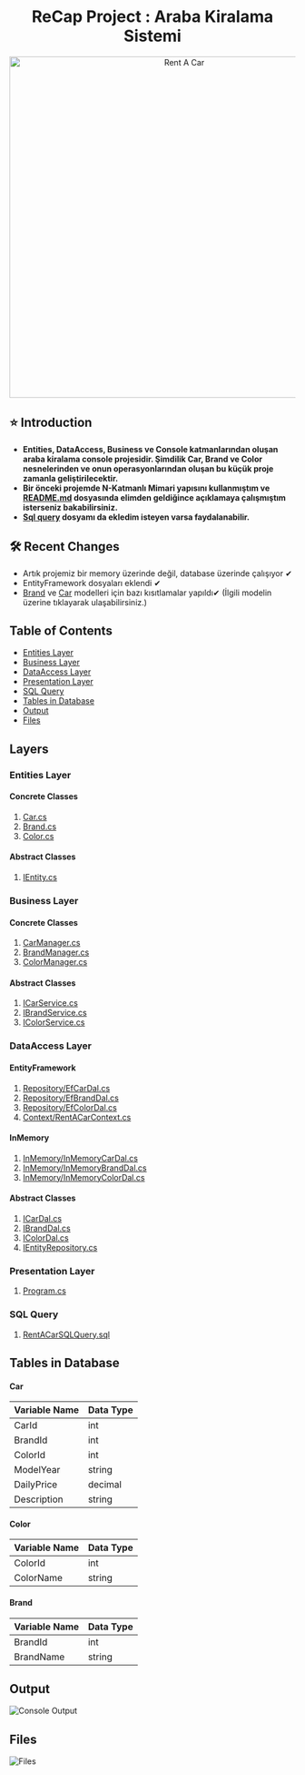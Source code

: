 <h1 align="center">ReCap Project : Araba Kiralama Sistemi</h1> 

<p align="center">
  <img src="https://user-images.githubusercontent.com/43720773/106998466-9d31b280-6795-11eb-8e5b-16e0b78a99bc.PNG" width="600" alt="Rent A Car">
</p>

## ⭐ Introduction 
- **Entities, DataAccess, Business ve Console katmanlarından oluşan araba kiralama console projesidir. Şimdilik Car, Brand ve Color nesnelerinden ve onun operasyonlarından oluşan bu küçük proje zamanla geliştirilecektir.**
- **Bir önceki projemde N-Katmanlı Mimari yapısını kullanmıştım ve [README.md](https://github.com/gulceselim/ReCapDemo/blob/master/README.md) dosyasında elimden geldiğince açıklamaya çalışmıştım isterseniz bakabilirsiniz.**
- **[Sql query](https://github.com/gulceselim/re-cap-project-with-csharp/blob/main/RentACarSQLQuery.sql) dosyamı da ekledim isteyen varsa faydalanabilir.**

## 🛠 Recent Changes
- Artık projemiz bir memory üzerinde değil, database üzerinde çalışıyor ✔
- EntityFramework dosyaları eklendi ✔
- [Brand](https://github.com/gulceselim/re-cap-project-with-csharp/blob/main/Business/Concrete/BrandManager.cs) ve [Car](https://github.com/gulceselim/re-cap-project-with-csharp/blob/main/Business/Concrete/CarManager.cs) modelleri için bazı kısıtlamalar yapıldı✔ (İlgili modelin üzerine tıklayarak ulaşabilirsiniz.)

## Table of Contents
- [Entities Layer](#entities-layer)
- [Business Layer](#business-layer)
- [DataAccess Layer](#dataaccess-layer)
- [Presentation Layer](#presentation-layer)
- [SQL Query](#sql-query)
- [Tables in Database](#tables-in-database)
- [Output](#output)
- [Files](#files)

## Layers
### Entities Layer
#### Concrete Classes
1. [Car.cs](https://github.com/gulceselim/re-cap-project-with-csharp/blob/main/Entities/Concrete/Car.cs)
2. [Brand.cs](https://github.com/gulceselim/re-cap-project-with-csharp/blob/main/Entities/Concrete/Brand.cs)
3. [Color.cs](https://github.com/gulceselim/re-cap-project-with-csharp/blob/main/Entities/Concrete/Color.cs)

#### Abstract Classes
1. [IEntity.cs](https://github.com/gulceselim/re-cap-project-with-csharp/tree/main/Entities/Abstract)

### Business Layer
#### Concrete Classes
1. [CarManager.cs](https://github.com/gulceselim/re-cap-project-with-csharp/blob/main/Business/Concrete/CarManager.cs)
2. [BrandManager.cs](https://github.com/gulceselim/re-cap-project-with-csharp/blob/main/Business/Concrete/BrandManager.cs)
3. [ColorManager.cs](https://github.com/gulceselim/re-cap-project-with-csharp/blob/main/Business/Concrete/ColorManager.cs)
  
#### Abstract Classes
1. [ICarService.cs](https://github.com/gulceselim/re-cap-project-with-csharp/blob/main/Business/Abstract/ICarService.cs)
2. [IBrandService.cs](https://github.com/gulceselim/re-cap-project-with-csharp/blob/main/Business/Abstract/IBrandService.cs)
3. [IColorService.cs](https://github.com/gulceselim/re-cap-project-with-csharp/blob/main/Business/Abstract/IColorService.cs)

### DataAccess Layer
#### EntityFramework
1. [Repository/EfCarDal.cs](https://github.com/gulceselim/re-cap-project-with-csharp/blob/main/DataAccess/Concrete/EntityFramework/Repository/EfCarDal.cs)
2. [Repository/EfBrandDal.cs](https://github.com/gulceselim/re-cap-project-with-csharp/blob/main/DataAccess/Concrete/EntityFramework/Repository/EfBrandDal.cs)
3. [Repository/EfColorDal.cs](https://github.com/gulceselim/re-cap-project-with-csharp/blob/main/DataAccess/Concrete/EntityFramework/Repository/EfColorDal.cs)
4. [Context/RentACarContext.cs](https://github.com/gulceselim/re-cap-project-with-csharp/blob/main/DataAccess/Concrete/EntityFramework/Context/RentACarContext.cs)

#### InMemory
1. [InMemory/InMemoryCarDal.cs](https://github.com/gulceselim/re-cap-project-with-csharp/blob/main/DataAccess/Concrete/InMemory/InMemoryCarDal.cs)
2. [InMemory/InMemoryBrandDal.cs](https://github.com/gulceselim/re-cap-project-with-csharp/blob/main/DataAccess/Concrete/InMemory/InMemoryBrandDal.cs)
3. [InMemory/InMemoryColorDal.cs](https://github.com/gulceselim/re-cap-project-with-csharp/blob/main/DataAccess/Concrete/InMemory/InMemoryColorDal.cs)


#### Abstract Classes
1. [ICarDal.cs](https://github.com/gulceselim/re-cap-project-with-csharp/blob/main/DataAccess/Abstract/ICarDal.cs)
2. [IBrandDal.cs](https://github.com/gulceselim/re-cap-project-with-csharp/blob/main/DataAccess/Abstract/IBrandDal.cs)
3. [IColorDal.cs](https://github.com/gulceselim/re-cap-project-with-csharp/blob/main/DataAccess/Abstract/IColorDal.cs)
4. [IEntityRepository.cs](https://github.com/gulceselim/re-cap-project-with-csharp/blob/main/DataAccess/Abstract/IEntityRepository.cs)

### Presentation Layer
1. [Program.cs](https://github.com/gulceselim/re-cap-project-with-csharp/blob/main/ConsoleUI/Program.cs)

### SQL Query
1. [RentACarSQLQuery.sql](https://github.com/gulceselim/re-cap-project-with-csharp/blob/main/RentACarSQLQuery.sql)

## Tables in Database
#### Car
Variable Name | Data Type
------------ | -------------
CarId | int
BrandId | int
ColorId | int
ModelYear | string
DailyPrice | decimal
Description | string

#### Color
Variable Name | Data Type
------------ | -------------
ColorId | int
ColorName | string

#### Brand
Variable Name | Data Type
------------ | -------------
BrandId | int
BrandName | string

## Output
![Console Output](https://user-images.githubusercontent.com/43720773/106929084-fca3aa00-6724-11eb-877c-8f66c0a7f6d9.jpg)

## Files
![Files](https://user-images.githubusercontent.com/43720773/106918756-8bf79000-671a-11eb-9b60-4e20d46ed1d8.jpg)
